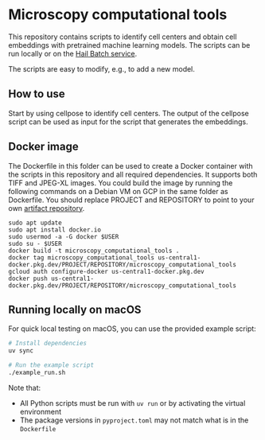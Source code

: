 # Microscopy computational tools

This repository contains scripts to identify cell centers and obtain cell embeddings with pretrained machine learning models. The scripts can be run locally or on the [Hail Batch service](https://hail.is/docs/batch/service.html).

The scripts are easy to modify, e.g., to add a new model.

## How to use

Start by using cellpose to identify cell centers. The output of the cellpose script can be used as input for the script that generates the embeddings.

## Docker image

The Dockerfile in this folder can be used to create a Docker container with the scripts in this repository and all required dependencies. It supports both TIFF and JPEG-XL images. You could build the image by running the following commands on a Debian VM on GCP in the same folder as Dockerfile. You should replace PROJECT and REPOSITORY to point to your own [artifact repository](https://cloud.google.com/artifact-registry/docs/docker/store-docker-container-images).

```
sudo apt update
sudo apt install docker.io
sudo usermod -a -G docker $USER
sudo su - $USER
docker build -t microscopy_computational_tools .
docker tag microscopy_computational_tools us-central1-docker.pkg.dev/PROJECT/REPOSITORY/microscopy_computational_tools
gcloud auth configure-docker us-central1-docker.pkg.dev
docker push us-central1-docker.pkg.dev/PROJECT/REPOSITORY/microscopy_computational_tools
```

## Running locally on macOS

For quick local testing on macOS, you can use the provided example script:

```bash
# Install dependencies
uv sync

# Run the example script
./example_run.sh
```

Note that:
- All Python scripts must be run with `uv run` or by activating the virtual environment
- The package versions in `pyproject.toml` may not match what is in the `Dockerfile`
